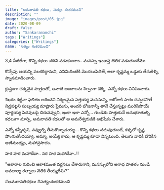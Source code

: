 ```yaml
---
title: "అమరావతి కథలు, సత్యం శంకరమంచి"
description: ""
image: "images/post/05.jpg"
date: 2020-08-09
draft: false
author: "Sankaramanchi"
tags: ["Writings"]
categories: ["Writings"]
name: "సత్యం శంకరమంచి"
---
```


3,4 పేజీలేగా, కొన్ని కథలు చదివి పడుకుందాం.. మనస్సు ఇంకాస్త తెలిక పడుతుందేమో.

కొన్సేపు ఆయన్ని పలకరిద్దామని, ఎనిమిదింటికి మొదలుపెదితే, అలా కృష్ణమ్మ ఒడ్డుకు తేసుకెళ్ళి, స్నానమాడించారు.

క్లుప్తంగా చక్కనైన పాత్రలతో, ఆనాటి అందాలను శిల్పంగా చెక్కి, ఎన్నో కథలు వినిపించారు.

శిఖరం కట్టినా ఫలితం ఆశించని నిర్మలమైన సత్తయ్య మనసున్ని, ఆరోజుకి పాఠం చెప్పకపొతే నిద్రపట్టని సుబ్బయ్య మాష్టారు ప్రేమను, అందరి భోజనాన్నీ తానే చేస్తున్నట్టు  మురిసిపొయే పూర్ణయ్య పెదవులపై  చిరునవ్వుని, ఇంకా ఇలా ఎన్నో... గుండెకు హత్తుకునే అనుభూతుల్ని కథలుగా మార్చి, అమరావతి కథలతో ఆ అమరేశ్వరుడికి అభిషేకం చేశారు.

ఎన్నో కన్నీళ్ళని, నవ్వుల్ని తీసుకొచ్చాడయ్య... కొన్ని కథలు చదువుతుంటే, కళ్ళలో కృష్ణ పొంగుతోందయ్యా. అమ్మా, అయ్యే కాదు, ఆ కృష్ణమ్మ కూడా విన్నటుంది.  తెలుగు వారికి దొరికిన ఆణిముత్యం, మహాప్రసాదం.  

హర హర మహాదేవా..
నర హర మహాదేవా..!!

"ఆకారాల గురించి ఆకాశమంత వర్ణనలు చేశారుగాని, మనస్సులోని అగాధ పాతళం నుండి అమూల్య రత్నాలు వెతికి తీయ్యరేమి?"

#అమరావతికథలు #సత్యంశంకరమంచి
